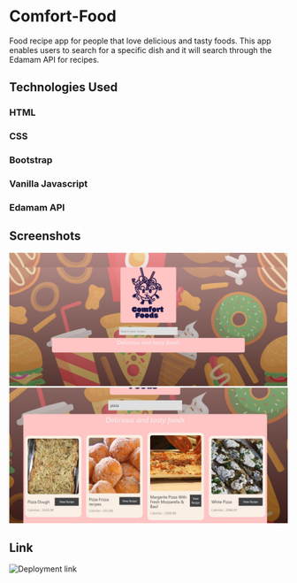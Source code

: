# Comfort-Food

Food recipe app for people that love delicious and tasty foods.  This app enables users to search for a specific dish and it will search through the Edamam API for recipes.

## Technologies Used

### HTML
### CSS
### Bootstrap
### Vanilla Javascript
### Edamam API

## Screenshots
![image](Screenshot.jpg)
![image](search.jpg)

## Link
![Deployment link](https://mystfreak.github.io/Password-Generator/)


